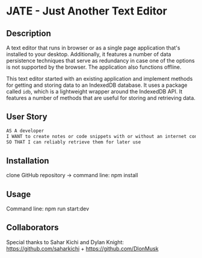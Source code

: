 # JATE - Just Another Text Editor

## Description

A text editor that runs in browser or as a single page application that's installed to your desktop. Additionally, it features a number of data persistence techniques that serve as redundancy in case one of the options is not supported by the browser. The application also functions offline.

This text editor started with an existing application and implement methods for getting and storing data to an IndexedDB database. It uses a package called `idb`, which is a lightweight wrapper around the IndexedDB API. It features a number of methods that are useful for storing and retrieving data.

## User Story

```md
AS A developer
I WANT to create notes or code snippets with or without an internet connection
SO THAT I can reliably retrieve them for later use
```

## Installation
clone GitHub repository -> command line: npm install

## Usage
Command line: npm run start:dev

## Collaborators 
Special thanks to Sahar Kichi and Dylan Knight:
https://github.com/saharkichi + https://github.com/DlonMusk

